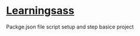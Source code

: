 # [Learningsass](https://github.com/Devang-atliq/Learningsass)
Packge.json file script setup and step basice project 
